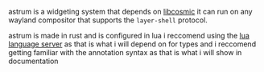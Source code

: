 astrum is a widgeting system that depends on [libcosmic](https://github.com/pop-os/libcosmic)
it can run on any wayland compositor that supports the `layer-shell` protocol.


astrum is made in rust and is configured in lua
i reccomend using the [lua language server](https://github.com/LuaLS/lua-language-server) as that is what i will depend on for types
and i reccomend getting familiar with the annotation syntax as that is what i will show in documentation

